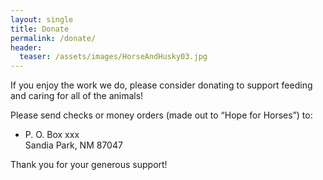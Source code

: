 ```yaml
---
layout: single
title: Donate
permalink: /donate/
header:
  teaser: /assets/images/HorseAndHusky03.jpg
---
```


If you enjoy the work we do, please consider donating to support
feeding and caring for all of the animals!

Please send checks or money orders (made out to &ldquo;Hope for Horses&rdquo;) to:
+ P. O. Box xxx<br>
  Sandia Park, NM 87047

Thank you for your generous support!
